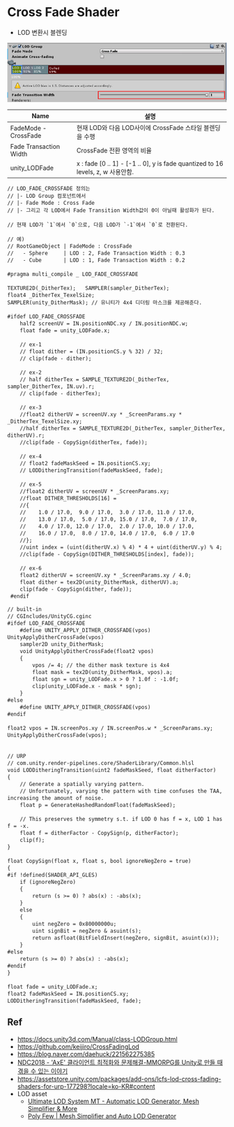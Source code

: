 # Cross Fade Shader

- LOD 변환시 블렌딩

![lodgroup.jpg](../res/lodgroup.jpg)

| Name                   | 설명                                                                             |
| ---------------------- | -------------------------------------------------------------------------------- |
| FadeMode - CrossFade   | 현재 LOD와 다음 LOD사이에 CrossFade 스타일 블렌딩을 수행                         |
| Fade Transaction Width | CrossFade 전환 영역의 비율                                                       |
| unity_LODFade          | x : fade [0 .. 1] - [-1 .. 0], y is fade quantized to 16 levels, z, w  사용안함. |

``` hlsl
// LOD_FADE_CROSSFADE 정의는
// |- LOD Group 컴포넌트에서
// |- Fade Mode : Cross Fade
// |- 그리고 각 LOD에서 Fade Transition Width값이 0이 아닐때 활성화가 된다.

// 현재 LOD가 `1`에서 `0`으로, 다음 LOD가 `-1`에서 `0`로 전환된다.

// 예)
// RootGameObject | FadeMode : CrossFade
//   - Sphere     | LOD : 2, Fade Transaction Width : 0.3
//   - Cube       | LOD : 1, Fade Transaction Width : 0.2

#pragma multi_compile _ LOD_FADE_CROSSFADE

TEXTURE2D(_DitherTex);   SAMPLER(sampler_DitherTex);
float4 _DitherTex_TexelSize;
SAMPLER(unity_DitherMask); // 유니티가 4x4 디더링 마스크를 제공해준다.

#ifdef LOD_FADE_CROSSFADE
    half2 screenUV = IN.positionNDC.xy / IN.positionNDC.w;
    float fade = unity_LODFade.x;

    // ex-1
    // float dither = (IN.positionCS.y % 32) / 32;
    // clip(fade - dither);

    // ex-2
    // half ditherTex = SAMPLE_TEXTURE2D(_DitherTex, sampler_DitherTex, IN.uv).r;
    // clip(fade - ditherTex);

    // ex-3
    //float2 ditherUV = screenUV.xy * _ScreenParams.xy * _DitherTex_TexelSize.xy;
    //half ditherTex = SAMPLE_TEXTURE2D(_DitherTex, sampler_DitherTex, ditherUV).r;
    //clip(fade - CopySign(ditherTex, fade));

    // ex-4
    // float2 fadeMaskSeed = IN.positionCS.xy;
    // LODDitheringTransition(fadeMaskSeed, fade);

    // ex-5
    //float2 ditherUV = screenUV * _ScreenParams.xy;
    //float DITHER_THRESHOLDS[16] =
    //{
    //    1.0 / 17.0,  9.0 / 17.0,  3.0 / 17.0, 11.0 / 17.0,
    //    13.0 / 17.0,  5.0 / 17.0, 15.0 / 17.0,  7.0 / 17.0,
    //    4.0 / 17.0, 12.0 / 17.0,  2.0 / 17.0, 10.0 / 17.0,
    //    16.0 / 17.0,  8.0 / 17.0, 14.0 / 17.0,  6.0 / 17.0
    //};
    //uint index = (uint(ditherUV.x) % 4) * 4 + uint(ditherUV.y) % 4;
    //clip(fade - CopySign(DITHER_THRESHOLDS[index], fade));

    // ex-6
    float2 ditherUV = screenUV.xy * _ScreenParams.xy / 4.0;
    float dither = tex2D(unity_DitherMask, ditherUV).a;
    clip(fade - CopySign(dither, fade));
 #endif
```

``` hlsl
// built-in
// CGIncludes/UnityCG.cginc
#ifdef LOD_FADE_CROSSFADE
    #define UNITY_APPLY_DITHER_CROSSFADE(vpos)  UnityApplyDitherCrossFade(vpos)
    sampler2D unity_DitherMask;
    void UnityApplyDitherCrossFade(float2 vpos)
    {
        vpos /= 4; // the dither mask texture is 4x4
        float mask = tex2D(unity_DitherMask, vpos).a;
        float sgn = unity_LODFade.x > 0 ? 1.0f : -1.0f;
        clip(unity_LODFade.x - mask * sgn);
    }
#else
    #define UNITY_APPLY_DITHER_CROSSFADE(vpos)
#endif

float2 vpos = IN.screenPos.xy / IN.screenPos.w * _ScreenParams.xy;
UnityApplyDitherCrossFade(vpos);


// URP
// com.unity.render-pipelines.core/ShaderLibrary/Common.hlsl
void LODDitheringTransition(uint2 fadeMaskSeed, float ditherFactor)
{
    // Generate a spatially varying pattern.
    // Unfortunately, varying the pattern with time confuses the TAA, increasing the amount of noise.
    float p = GenerateHashedRandomFloat(fadeMaskSeed);

    // This preserves the symmetry s.t. if LOD 0 has f = x, LOD 1 has f = -x.
    float f = ditherFactor - CopySign(p, ditherFactor);
    clip(f);
}

float CopySign(float x, float s, bool ignoreNegZero = true)
{
#if !defined(SHADER_API_GLES)
    if (ignoreNegZero)
    {
        return (s >= 0) ? abs(x) : -abs(x);
    }
    else
    {
        uint negZero = 0x80000000u;
        uint signBit = negZero & asuint(s);
        return asfloat(BitFieldInsert(negZero, signBit, asuint(x)));
    }
#else
    return (s >= 0) ? abs(x) : -abs(x);
#endif
}

float fade = unity_LODFade.x;
float2 fadeMaskSeed = IN.positionCS.xy;
LODDitheringTransition(fadeMaskSeed, fade);
```

## Ref

- <https://docs.unity3d.com/Manual/class-LODGroup.html>
- <https://github.com/keijiro/CrossFadingLod>
- <https://blog.naver.com/daehuck/221562275385>
- [NDC2018 - 'AxE' 클라이언트 최적화와 문제해결-MMORPG를 Unity로 만들 때 겪을 수 있는 이야기](https://youtu.be/giPA3ycc8_M?t=1895)
- <https://assetstore.unity.com/packages/add-ons/lcfs-lod-cross-fading-shaders-for-urp-177298?locale=ko-KR#content>
- LOD asset
  - [Ultimate LOD System MT - Automatic LOD Generator, Mesh Simplifier & More](https://assetstore.unity.com/packages/tools/game-toolkits/ultimate-lod-system-mt-automatic-lod-generator-mesh-simplifier-m-170425)
  - [Poly Few | Mesh Simplifier and Auto LOD Generator](https://assetstore.unity.com/packages/tools/utilities/poly-few-mesh-simplifier-and-auto-lod-generator-160139)
